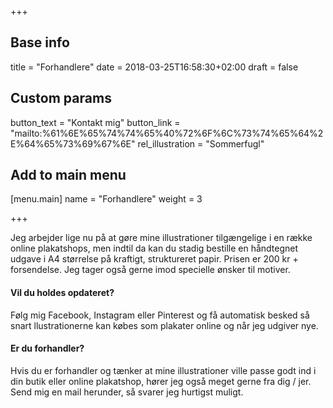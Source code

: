 +++

## Base info
title = "Forhandlere"
date = 2018-03-25T16:58:30+02:00
draft = false

## Custom params
button_text = "Kontakt mig"
button_link = "mailto:%61%6E%65%74%74%65%40%72%6F%6C%73%74%65%64%2E%64%65%73%69%67%6E"
rel_illustration = "Sommerfugl"

## Add to main menu
[menu.main]
name = "Forhandlere"
weight = 3

+++

Jeg arbejder lige nu på at gøre mine illustrationer tilgængelige i en række online plakatshops, men indtil da kan du stadig bestille en håndtegnet udgave i A4 størrelse på kraftigt, struktureret papir. Prisen er 200 kr + forsendelse.  Jeg tager også gerne imod specielle ønsker til motiver.

#### Vil du holdes opdateret?
Følg mig Facebook, Instagram eller Pinterest og få automatisk besked så snart llustrationerne kan købes som plakater online og når jeg udgiver nye.

#### Er du forhandler?
Hvis du er forhandler og tænker at mine illustrationer ville passe godt ind i din butik eller online plakatshop, hører jeg også meget gerne fra dig / jer.  Send mig en mail herunder, så svarer jeg hurtigst muligt.

